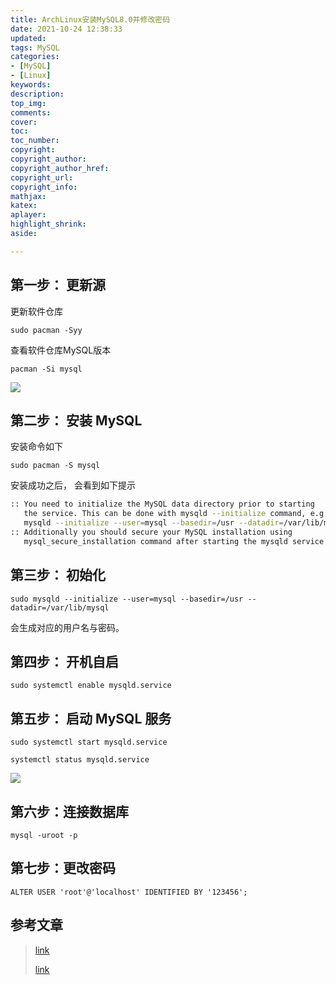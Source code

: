 ```yaml
---
title: ArchLinux安装MySQL8.0并修改密码
date: 2021-10-24 12:38:33
updated:
tags: MySQL
categories:
- [MySQL]
- [Linux]
keywords: 
description:
top_img:
comments:
cover:
toc:
toc_number:
copyright:
copyright_author:
copyright_author_href:
copyright_url:
copyright_info:
mathjax:
katex:
aplayer:
highlight_shrink:
aside:

---
```


## 第一步： 更新源

更新软件仓库

``sudo pacman -Syy``

查看软件仓库MySQL版本

``pacman -Si mysql``

![](https://cdn.jsdelivr.net/gh/mbfjllybl/pictures-bed/2.jpg)

## 第二步： 安装 MySQL

安装命令如下

``sudo pacman -S mysql``

安装成功之后， 会看到如下提示

```bash
:: You need to initialize the MySQL data directory prior to starting
   the service. This can be done with mysqld --initialize command, e.g.:
   mysqld --initialize --user=mysql --basedir=/usr --datadir=/var/lib/mysql
:: Additionally you should secure your MySQL installation using
   mysql_secure_installation command after starting the mysqld service
```

## 第三步： 初始化

``sudo mysqld --initialize --user=mysql --basedir=/usr --datadir=/var/lib/mysql``

会生成对应的用户名与密码。

## 第四步： 开机自启

``sudo systemctl enable mysqld.service``

## 第五步： 启动 MySQL 服务

``sudo systemctl start mysqld.service``

``systemctl status mysqld.service``

![](https://cdn.jsdelivr.net/gh/mbfjllybl/pictures-bed/photo_2021-10-24_16-11-08.jpg)

## 第六步：连接数据库

``mysql -uroot -p``

## 第七步：更改密码

``ALTER USER 'root'@'localhost' IDENTIFIED BY '123456';``

## 参考文章

> [link](https://blog.csdn.net/Exception_sir/article/details/82111014)
>
> [link](https://blog.csdn.net/qq_40829735/article/details/81166669)
